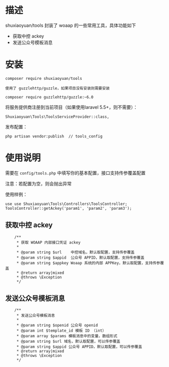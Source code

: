 
# 描述

shuxiaoyuan/tools 封装了 woaap 的一些常用工具，具体功能如下

- 获取中控 ackey
- 发送公众号模板消息

# 安装

```$xslt
composer require shuxiaoyuan/tools

使用了 guzzlehttp/guzzle，如果项目没有安装则需要安装

composer require guzzlehttp/guzzle:~6.0
```

将服务提供商注册到当前项目（如果使用laravel 5.5+，则不需要）：

```$xslt
Shuxiaoyuan\Tools\ToolsServiceProvider::class,
```

发布配置：

```text
php artisan vendor:publish  // tools_config
```

# 使用说明
需要在 `config/tools.php` 中填写你的基本配置，接口支持传参覆盖配置

注意：若配置为空，则会抛出异常

使用样例：
```text
use use Shuxiaoyuan\Tools\Controllers\ToolsController;
ToolsController::getAckey('param1', 'param2', 'param3');
```

## 获取中控 ackey

```text
    /**
     * 获取 WOAAP 内部接口凭证 ackey
     *
     * @param string $url    中控域名，默认取配置，支持传参覆盖
     * @param string $appid  公众号 APPID，默认取配置，支持传参覆盖
     * @param string $appkey Woaap 系统的内部 APPKey，默认取配置，支持传参覆盖
     * @return array|mixed
     * @throws \Exception
     */
```


## 发送公众号模板消息

```text
    /**
     * 发送公众号模板消息
     *
     * @param string $openid 公众号 openid
     * @param int $template_id 模板 ID （int）
     * @param array $params 模板消息中的变量，数组形式
     * @param string $url 域名，默认取配置，可以传参覆盖
     * @param string $appid 公众号 APPID，默认取配置，可以传参覆盖
     * @return array|mixed
     * @throws \Exception
     */
```

